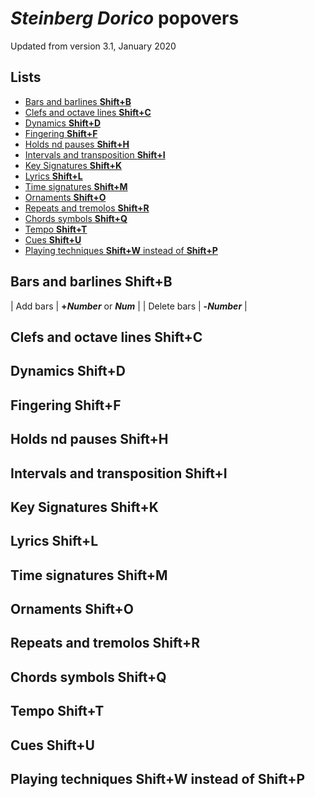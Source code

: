 # *Steinberg Dorico* popovers

Updated from version 3.1, January 2020

## Lists
 - [Bars and barlines **Shift+B**](#bars-and-barlines-shiftb)
 - [Clefs and octave lines **Shift+C**](#clefs-and-octave-lines-shiftc)
 - [Dynamics **Shift+D**](#dynamics-shiftd)
 - [Fingering **Shift+F**](#fingering-shiftf)
 - [Holds nd pauses **Shift+H**](#holds-nd-pauses-shifth)
 - [Intervals and transposition **Shift+I**](#intervals-and-transposition-shifti)
 - [Key Signatures **Shift+K**](#key-signatures-shiftk)
 - [Lyrics **Shift+L**](#lyrics-shiftl)
 - [Time signatures **Shift+M**](#time-signatures-shiftm)
 - [Ornaments **Shift+O**](#ornaments-shifto)
 - [Repeats and tremolos **Shift+R**](#repeats-and-tremolos-shiftr)
 - [Chords symbols **Shift+Q**](#chords-symbols-shiftq)
 - [Tempo **Shift+T**](#tempo-shiftt)
 - [Cues **Shift+U**](#cues-shiftu)
 - [Playing techniques **Shift+W** instead of **Shift+P**](#playing-techniques-shiftw-instead-of-shiftp)

## Bars and barlines **Shift+B**
| Add bars                         | **+*Number*** or ***Num***                 |
| Delete bars                      | **-*Number***                 |

## Clefs and octave lines **Shift+C**

## Dynamics **Shift+D**

## Fingering **Shift+F**

## Holds nd pauses **Shift+H**

## Intervals and transposition **Shift+I**

## Key Signatures **Shift+K**

## Lyrics **Shift+L**

## Time signatures **Shift+M**

## Ornaments **Shift+O**

## Repeats and tremolos **Shift+R**

## Chords symbols **Shift+Q**

## Tempo **Shift+T**

## Cues **Shift+U**

## Playing techniques **Shift+W** instead of **Shift+P**


